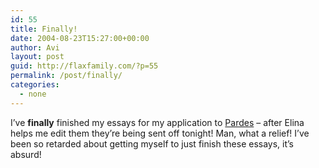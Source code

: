 ```yaml
---
id: 55
title: Finally!
date: 2004-08-23T15:27:00+00:00
author: Avi
layout: post
guid: http://flaxfamily.com/?p=55
permalink: /post/finally/
categories:
  - none
---
```

I&#8217;ve **finally** finished my essays for my application to [Pardes](http://pardes.org.il/) &#8211; after Elina helps me edit them they&#8217;re being sent off tonight! Man, what a relief! I&#8217;ve been so retarded about getting myself to just finish these essays, it&#8217;s absurd!